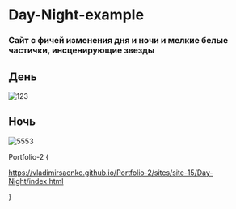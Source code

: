 # Day-Night-example
 
### Сайт с фичей изменения дня и ночи и мелкие белые частички, инсценирующие звезды

## День

![123](https://user-images.githubusercontent.com/56477695/115112435-3ea36480-9f8e-11eb-88be-fb1b9c34db53.png)

## Ночь

![5553](https://user-images.githubusercontent.com/56477695/115112443-45ca7280-9f8e-11eb-921e-dff72595859c.png)


Portfolio-2 {

https://vladimirsaenko.github.io/Portfolio-2/sites/site-15/Day-Night/index.html

}

